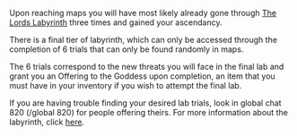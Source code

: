 
Upon reaching maps you will have most likely already gone through [The Lords Labyrinth](<https://pathofexile.gamepedia.com/The_Lord%27s_Labyrinth>)
three times and gained your ascendancy.

There is a final tier of labyrinth, which can only be accessed through the completion of 6 trials that can only be found randomly in maps.

The 6 trials correspond to the new threats you will face in the final lab and grant you an Offering to the Goddess upon completion, an item that you must have in your inventory
if you wish to attempt the final lab.

If you are having trouble finding your desired lab trials, look in global chat 820 (/global 820) for people offering theirs. For more information about the labyrinth, click [here](<https://www.poelab.com/labyrinth-guides/>).
